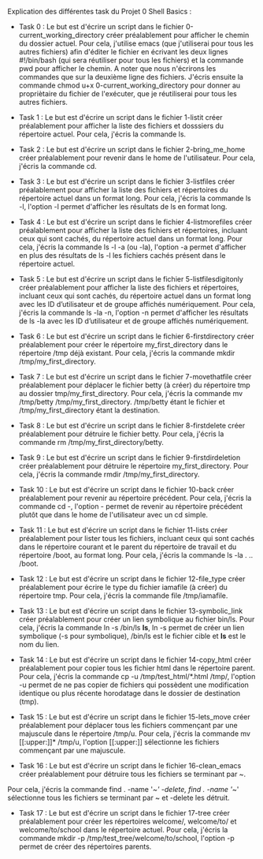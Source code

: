 Explication des différentes task du Projet 0 Shell Basics :

- Task 0 :
Le but est d'écrire un script dans le fichier 0-current_working_directory créer préalablement pour afficher le chemin du dossier actuel.
Pour cela, j'utilise emacs (que j'utiliserai pour tous les autres fichiers) afin d'éditer le fichier en écrivant les deux lignes #!/bin/bash (qui sera réutiliser pour tous les fichiers) et la commande pwd pour afficher le chemin. A noter que nous n'écrirons les commandes que sur la deuxième ligne des fichiers.
J'écris ensuite la commande chmod u+x 0-current_working_directory pour donner au propriètaire du fichier de l'exécuter, que je réutiliserai pour tous les autres fichiers.

- Task 1 :
Le but est d'écrire un script dans le fichier 1-listit créer préalablement pour afficher la liste des fichiers et dosssiers du répertoire actuel.
Pour cela, j'écris la commande ls.

- Task 2 :
Le but est d'écrire un script dans le fichier 2-bring_me_home créer préalablement pour revenir dans le home de l'utilisateur.
Pour cela, j'écris la commande cd.

- Task 3 :
Le but est d'écrire un script dans le fichier 3-listfiles créer préalablement pour afficher la liste des fichiers et répertoires du répertoire actuel dans un format long.
Pour cela, j'écris la commande ls -l, l'option -l permet d'afficher les résultats de ls en format long.

- Task 4 :
Le but est d'écrire un script dans le fichier 4-listmorefiles créer préalablement pour afficher la liste des fichiers et répertoires, incluant ceux qui sont cachés, du répertoire actuel dans un format long.
Pour cela, j'écris la commande ls -l -a (ou -la), l'option -a permet d'afficher en plus des résultats de ls -l les fichiers cachés présent dans le répertoire actuel.

- Task 5 :
Le but est d'écrire un script dans le fichier 5-listfilesdigitonly créer préalablement pour afficher la liste des fichiers et répertoires, incluant ceux qui sont cachés, du répertoire actuel dans un format long avec les ID d’utilisateur et de groupe affichés numériquement.
Pour cela, j'écris la commande ls -la -n, l'option -n permet d'afficher les résultats de ls -la avec les ID d’utilisateur et de groupe affichés numériquement.

- Task 6 :
Le but est d'écrire un script dans le fichier 6-firstdirectory créer préalablement pour créer le répertoire my_first_directory dans le répertoire /tmp déjà existant.
Pour cela, j'écris la commande mkdir /tmp/my_first_directory.

- Task 7 :
Le but est d'écrire un script dans le fichier 7-movethatfile créer préalablement pour déplacer le fichier betty (à créer) du répertoire tmp au dossier tmp/my_first_directory.
Pour cela, j'écris la commande mv /tmp/betty /tmp/my_first_directory. /tmp/betty étant le fichier et /tmp/my_first_directory étant la destination.

- Task 8 :
Le but est d'écrire un script dans le fichier 8-firstdelete créer préalablement pour détruire le fichier betty.
Pour cela, j'écris la commande rm /tmp/my_first_directory/betty.

- Task 9 :
Le but est d'écrire un script dans le fichier 9-firstdirdeletion créer préalablement pour détruire le répertoire my_first_directory.
Pour cela, j'écris la commande rmdir /tmp/my_first_directory.

- Task 10 :
Le but est d'écrire un script dans le fichier 10-back créer préalablement pour revenir au répertoire précédent.
Pour cela, j'écris la commande cd -, l'option - permet de revenir au répertoire précédent plutôt que dans le home de l'utilisateur avec un cd simple.

- Task 11 :
Le but est d'écrire un script dans le fichier 11-lists créer préalablement pour lister tous les fichiers, incluant ceux qui sont cachés dans le répertoire courant et le parent du répertoire de travail et du répertoire /boot, au format long.
Pour cela, j'écris la commande ls -la . .. /boot.

- Task 12 :
Le but est d'écrire un script dans le fichier 12-file_type créer préalablement pour écrire le type du fichier iamafile (à créer) du répertoire tmp.
Pour cela, j'écris la commande file /tmp/iamafile.

- Task 13 :
Le but est d'écrire un script dans le fichier 13-symbolic_link créer préalablement pour créer un lien symbolique au fichier bin/ls.
Pour cela, j'écris la commande ln -s /bin/ls __ls__, ln -s permet de créer un lien symbolique (-s pour symbolique), /bin/ls est le fichier cible et __ls__ est le nom du lien.

- Task 14 :
Le but est d'écrire un script dans le fichier 14-copy_html créer préalablement pour copier tous les fichier html dans le répertoire parent.
Pour cela, j'écris la commande cp -u /tmp/test_html/*.html /tmp/, l'option -u permet de ne pas copier de fichiers qui possèdent une modification identique ou plus récente horodatage dans le dossier de destination (tmp).

- Task 15 :
Le but est d'écrire un script dans le fichier 15-lets_move créer préalablement pour déplacer tous les fichiers commençant par une majuscule dans le répertoire /tmp/u.
Pour cela, j'écris la commande mv [[:upper:]]* /tmp/u, l'option [[:upper:]] sélectionne les fichiers commençant par une majuscule.

- Task 16 :
Le but est d'écrire un script dans le fichier 16-clean_emacs créer préalablement pour détruire tous les fichiers se terminant par ~.

Pour cela, j'écris la commande find . -name '*~' -delete, find . -name '*~' sélectionne tous les fichiers se terminant par ~ et -delete les détruit.

- Task 17 :
Le but est d'écrire un script dans le fichier 17-tree créer préalablement pour créer les répertoires welcome/, welcome/to/ et welcome/to/school dans le répertoire actuel.
Pour cela, j'écris la commande mkdir -p /tmp/test_tree/welcome/to/school, l'option -p permet de créer des répertoires parents.

